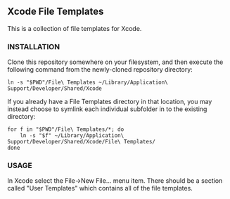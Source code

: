 ## Xcode File Templates

This is a collection of file templates for Xcode.

### INSTALLATION

Clone this repository somewhere on your filesystem, and then execute the
following command from the newly-cloned repository directory:

    ln -s "$PWD"/File\ Templates ~/Library/Application\ Support/Developer/Shared/Xcode

If you already have a File Templates directory in that location, you may instead choose
to symlink each individual subfolder in to the existing directory:

    for f in "$PWD"/File\ Templates/*; do
        ln -s "$f" ~/Library/Application\ Support/Developer/Shared/Xcode/File\ Templates/
    done

### USAGE

In Xcode select the File->New File… menu item. There should be a section called "User Templates"
which contains all of the file templates.
